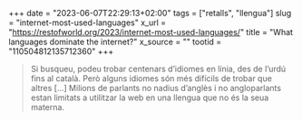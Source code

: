 +++
date = "2023-06-07T22:29:13+02:00"
tags = ["retalls", "llengua"]
slug = "internet-most-used-languages"
x_url = "https://restofworld.org/2023/internet-most-used-languages/"
title = "What languages dominate the internet?"
x_source = ""
tootid = "110504812135712360"
+++

> Si busqueu, podeu trobar centenars d’idiomes en línia, des de l’urdú fins al català. Però alguns idiomes són més difícils de trobar que altres […] Milions de parlants no nadius d’anglès i no angloparlants estan limitats a utilitzar la web en una llengua que no és la seua materna.